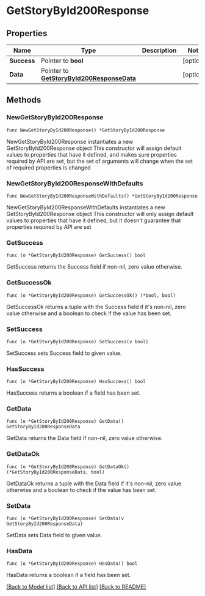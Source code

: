 # GetStoryById200Response

## Properties

Name | Type | Description | Notes
------------ | ------------- | ------------- | -------------
**Success** | Pointer to **bool** |  | [optional] 
**Data** | Pointer to [**GetStoryById200ResponseData**](GetStoryById200ResponseData.md) |  | [optional] 

## Methods

### NewGetStoryById200Response

`func NewGetStoryById200Response() *GetStoryById200Response`

NewGetStoryById200Response instantiates a new GetStoryById200Response object
This constructor will assign default values to properties that have it defined,
and makes sure properties required by API are set, but the set of arguments
will change when the set of required properties is changed

### NewGetStoryById200ResponseWithDefaults

`func NewGetStoryById200ResponseWithDefaults() *GetStoryById200Response`

NewGetStoryById200ResponseWithDefaults instantiates a new GetStoryById200Response object
This constructor will only assign default values to properties that have it defined,
but it doesn't guarantee that properties required by API are set

### GetSuccess

`func (o *GetStoryById200Response) GetSuccess() bool`

GetSuccess returns the Success field if non-nil, zero value otherwise.

### GetSuccessOk

`func (o *GetStoryById200Response) GetSuccessOk() (*bool, bool)`

GetSuccessOk returns a tuple with the Success field if it's non-nil, zero value otherwise
and a boolean to check if the value has been set.

### SetSuccess

`func (o *GetStoryById200Response) SetSuccess(v bool)`

SetSuccess sets Success field to given value.

### HasSuccess

`func (o *GetStoryById200Response) HasSuccess() bool`

HasSuccess returns a boolean if a field has been set.

### GetData

`func (o *GetStoryById200Response) GetData() GetStoryById200ResponseData`

GetData returns the Data field if non-nil, zero value otherwise.

### GetDataOk

`func (o *GetStoryById200Response) GetDataOk() (*GetStoryById200ResponseData, bool)`

GetDataOk returns a tuple with the Data field if it's non-nil, zero value otherwise
and a boolean to check if the value has been set.

### SetData

`func (o *GetStoryById200Response) SetData(v GetStoryById200ResponseData)`

SetData sets Data field to given value.

### HasData

`func (o *GetStoryById200Response) HasData() bool`

HasData returns a boolean if a field has been set.


[[Back to Model list]](../README.md#documentation-for-models) [[Back to API list]](../README.md#documentation-for-api-endpoints) [[Back to README]](../README.md)


